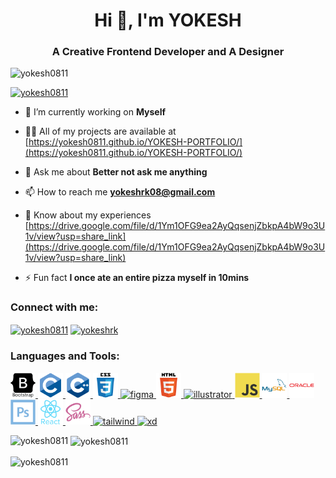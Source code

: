 <h1 align="center">Hi 👋, I'm YOKESH</h1>
<h3 align="center">A Creative Frontend Developer and A Designer</h3>

<p align="left"> <img src="https://komarev.com/ghpvc/?username=yokesh0811&label=Profile%20views&color=0e75b6&style=flat" alt="yokesh0811" /> </p>

<p align="left"> <a href="https://github.com/ryo-ma/github-profile-trophy"><img src="https://github-profile-trophy.vercel.app/?username=yokesh0811" alt="yokesh0811" /></a> </p>

- 🔭 I’m currently working on **Myself**

- 👨‍💻 All of my projects are available at [https://yokesh0811.github.io/YOKESH-PORTFOLIO/](https://yokesh0811.github.io/YOKESH-PORTFOLIO/)

- 💬 Ask me about **Better not ask me anything**

- 📫 How to reach me **yokeshrk08@gmail.com**

- 📄 Know about my experiences [https://drive.google.com/file/d/1Ym1OFG9ea2AyQqsenjZbkpA4bW9o3U1v/view?usp=share_link](https://drive.google.com/file/d/1Ym1OFG9ea2AyQqsenjZbkpA4bW9o3U1v/view?usp=share_link)

- ⚡ Fun fact **I once ate an entire pizza myself in 10mins**

<h3 align="left">Connect with me:</h3>
<p align="left">
<a href="https://dribbble.com/yokesh0811" target="blank"><img align="center" src="https://raw.githubusercontent.com/rahuldkjain/github-profile-readme-generator/master/src/images/icons/Social/dribbble.svg" alt="yokesh0811" height="30" width="40" /></a>
<a href="https://www.behance.net/yokeshrk" target="blank"><img align="center" src="https://raw.githubusercontent.com/rahuldkjain/github-profile-readme-generator/master/src/images/icons/Social/behance.svg" alt="yokeshrk" height="30" width="40" /></a>
</p>

<h3 align="left">Languages and Tools:</h3>
<p align="left"> <a href="https://getbootstrap.com" target="_blank" rel="noreferrer"> <img src="https://raw.githubusercontent.com/devicons/devicon/master/icons/bootstrap/bootstrap-plain-wordmark.svg" alt="bootstrap" width="40" height="40"/> </a> <a href="https://www.cprogramming.com/" target="_blank" rel="noreferrer"> <img src="https://raw.githubusercontent.com/devicons/devicon/master/icons/c/c-original.svg" alt="c" width="40" height="40"/> </a> <a href="https://www.w3schools.com/cpp/" target="_blank" rel="noreferrer"> <img src="https://raw.githubusercontent.com/devicons/devicon/master/icons/cplusplus/cplusplus-original.svg" alt="cplusplus" width="40" height="40"/> </a> <a href="https://www.w3schools.com/css/" target="_blank" rel="noreferrer"> <img src="https://raw.githubusercontent.com/devicons/devicon/master/icons/css3/css3-original-wordmark.svg" alt="css3" width="40" height="40"/> </a> <a href="https://www.figma.com/" target="_blank" rel="noreferrer"> <img src="https://www.vectorlogo.zone/logos/figma/figma-icon.svg" alt="figma" width="40" height="40"/> </a> <a href="https://www.w3.org/html/" target="_blank" rel="noreferrer"> <img src="https://raw.githubusercontent.com/devicons/devicon/master/icons/html5/html5-original-wordmark.svg" alt="html5" width="40" height="40"/> </a> <a href="https://www.adobe.com/in/products/illustrator.html" target="_blank" rel="noreferrer"> <img src="https://www.vectorlogo.zone/logos/adobe_illustrator/adobe_illustrator-icon.svg" alt="illustrator" width="40" height="40"/> </a> <a href="https://developer.mozilla.org/en-US/docs/Web/JavaScript" target="_blank" rel="noreferrer"> <img src="https://raw.githubusercontent.com/devicons/devicon/master/icons/javascript/javascript-original.svg" alt="javascript" width="40" height="40"/> </a> <a href="https://www.mysql.com/" target="_blank" rel="noreferrer"> <img src="https://raw.githubusercontent.com/devicons/devicon/master/icons/mysql/mysql-original-wordmark.svg" alt="mysql" width="40" height="40"/> </a> <a href="https://www.oracle.com/" target="_blank" rel="noreferrer"> <img src="https://raw.githubusercontent.com/devicons/devicon/master/icons/oracle/oracle-original.svg" alt="oracle" width="40" height="40"/> </a> <a href="https://www.photoshop.com/en" target="_blank" rel="noreferrer"> <img src="https://raw.githubusercontent.com/devicons/devicon/master/icons/photoshop/photoshop-line.svg" alt="photoshop" width="40" height="40"/> </a> <a href="https://reactjs.org/" target="_blank" rel="noreferrer"> <img src="https://raw.githubusercontent.com/devicons/devicon/master/icons/react/react-original-wordmark.svg" alt="react" width="40" height="40"/> </a> <a href="https://sass-lang.com" target="_blank" rel="noreferrer"> <img src="https://raw.githubusercontent.com/devicons/devicon/master/icons/sass/sass-original.svg" alt="sass" width="40" height="40"/> </a> <a href="https://tailwindcss.com/" target="_blank" rel="noreferrer"> <img src="https://www.vectorlogo.zone/logos/tailwindcss/tailwindcss-icon.svg" alt="tailwind" width="40" height="40"/> </a> <a href="https://www.adobe.com/products/xd.html" target="_blank" rel="noreferrer"> <img src="https://cdn.worldvectorlogo.com/logos/adobe-xd.svg" alt="xd" width="40" height="40"/> </a> </p>

<p><img align="left" src="https://github-readme-stats.vercel.app/api/top-langs?username=yokesh0811&show_icons=true&locale=en&layout=compact" alt="yokesh0811" /></p>

<p>&nbsp;<img align="center" src="https://github-readme-stats.vercel.app/api?username=yokesh0811&show_icons=true&locale=en" alt="yokesh0811" /></p>

<p><img align="center" src="https://github-readme-streak-stats.herokuapp.com/?user=yokesh0811&" alt="yokesh0811" /></p>
